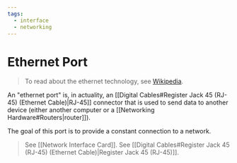 ```yaml
---
tags:
  - interface
  - networking
---
```

# Ethernet Port

>To read about the ethernet technology, see [Wikipedia](https://en.wikipedia.org/wiki/Ethernet).

An "ethernet port" is, in actuality, an [[Digital Cables#Register Jack 45 (RJ-45) (Ethernet Cable)|RJ-45]] connector that is used to send data to another device (either another computer or a [[Networking Hardware#Routers|router]]).

The goal of this port is to provide a constant connection to a network.

>See [[Network Interface Card]].
>See [[Digital Cables#Register Jack 45 (RJ-45) (Ethernet Cable)|Register Jack 45 (RJ-45)]].
